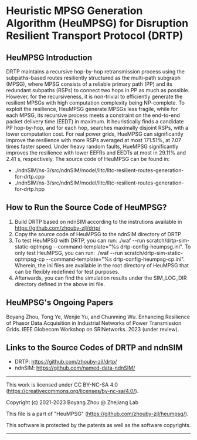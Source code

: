 # Heuristic MPSG Generation Algorithm (HeuMPSG) for Disruption Resilient Transport Protocol (DRTP) 

## HeuMPSG Introduction
DRTP maintains a recursive hop-by-hop retransmission process using the subpaths-based routes resiliently structured as the multi-path subgraph (MPSG), where MPSG consists of a reliable primary path (PP) and its redundant subpaths (RSPs) to connect two hops in PP as much as possible. However, for the recursiveness, it is non-trivial to efficiently generate the resilient MPSGs with high computation complexity being NP-complete. To exploit the resilience, HeuMPSG generate MPSGs less fragile, while for each MPSG, its recursive process meets a constraint on the end-to-end packet delivery time (EEDT) in maximum. It heuristically finds a candidate PP hop-by-hop, and for each hop, searches maximally disjoint RSPs, with a lower computation cost. For real power grids, HueMPSG can significantly improve the resilience with more RSPs averaged at most 171.51%, at 7.07 times faster speed. Under heavy random faults, HueMPSG significantly improves the resilience with lower EEFRs and EEDTs at most in 29.11% and 2.41 s, respectively. The source code of HeuMPSG can be found in:
- ./ndnSIM/ns-3/src/ndnSIM/model/lltc/lltc-resilient-routes-generation-for-drtp.cpp
- ./ndnSIM/ns-3/src/ndnSIM/model/lltc/lltc-resilient-routes-generation-for-drtp.hpp

## How to Run the Source Code of HeuMPSG?
1. Build DRTP based on ndnSIM according to the instrutions available in https://github.com/zhouby-zjl/drtp/
2. Copy the source code of HeuMPSG to the ndnSIM directory of DRTP
3. To test HeuMPSG with DRTP, you can run:  ./waf --run scratch/drtp-sim-static-optmpsg --command-template="%s drtp-config-heumpsg.ini". To only test HeuMPSG, you can run: ./waf --run scratch/drtp-sim-static-optmpsg-cp --command-template="%s drtp-config-heumpsg-cp.ini". Wherein, the ini files are available in the root directory of HeuMPSG that can be flexibly redefined for test purposes. 
4. Afterwards, you can find the simulation results under the SIM_LOG_DIR directory defined in the above ini file.

## HeuMPSG's Ongoing Papers
Boyang Zhou, Tong Ye, Wenjie Yu, and Chunming Wu. Enhancing Resilience of Phasor Data Acquisition in Industrial Networks of Power Transmission Grids. IEEE Globecom Workshop on SRINetworks. 2023 (under review). 

## Links to the Source Codes of DRTP and ndnSIM
- DRTP: https://github.com/zhouby-zjl/drtp/
- ndnSIM: https://github.com/named-data-ndnSIM/

 *********************************************************************************
This work is licensed under CC BY-NC-SA 4.0
(https://creativecommons.org/licenses/by-nc-sa/4.0/).

Copyright (c) 2021-2023 Boyang Zhou @ Zhejiang Lab

This file is a part of "HeuMPSG"
(https://github.com/zhouby-zjl/heumpsg/).

This software is protected by the patents as well as the software copyrights.
 **********************************************************************************
 

